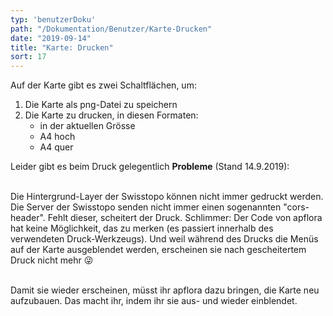```yaml
---
typ: 'benutzerDoku'
path: "/Dokumentation/Benutzer/Karte-Drucken"
date: "2019-09-14"
title: "Karte: Drucken"
sort: 17
---
```


Auf der Karte gibt es zwei Schaltflächen, um:

1. Die Karte als png-Datei zu speichern
2. Die Karte zu drucken, in diesen Formaten:
   - in der aktuellen Grösse
   - A4 hoch
   - A4 quer

Leider gibt es beim Druck gelegentlich **Probleme** (Stand 14.9.2019):<br/><br/>

Die Hintergrund-Layer der Swisstopo können nicht immer gedruckt werden. Die Server der Swisstopo senden nicht immer einen sogenannten "cors-header". Fehlt dieser, scheitert der Druck. Schlimmer: Der Code von apflora hat keine Möglichkeit, das zu merken (es passiert innerhalb des verwendeten Druck-Werkzeugs). Und weil während des Drucks die Menüs auf der Karte ausgeblendet werden, erscheinen sie nach gescheitertem Druck nicht mehr :stuck_out_tongue_winking_eye:<br/><br/>

Damit sie wieder erscheinen, müsst ihr apflora dazu bringen, die Karte neu aufzubauen. Das macht ihr, indem ihr sie aus- und wieder einblendet.